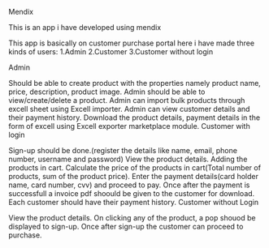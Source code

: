 Mendix

This is an app i have developed using mendix

This app is basically on customer purchase portal here i have made three kinds of users: 1.Admin 2.Customer 3.Customer without login

Admin

Should be able to create product with the properties namely product name, price, description, product image.
Admin should be able to view/create/delete a product.
Admin can import bulk products through excell sheet using Excell importer.
Admin can view customer details and their payment history.
Download the product details, payment details in the form of excell using Excell exporter marketplace module.
Customer with login

Sign-up should be done.(register the details like name, email, phone number, username and password)
View the product details.
Adding the products in cart.
Calculate the price of the products in cart(Total number of products, sum of the product price).
Enter the payment details(card holder name, card number, cvv) and proceed to pay.
Once after the payment is successfull a invoice pdf shoould be given to the customer for download.
Each customer should have their payment history.
Customer without Login

View the product details.
On clicking any of the product, a pop shouod be displayed to sign-up.
Once after sign-up the customer can proceed to purchase.
